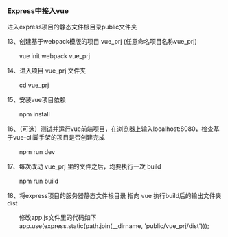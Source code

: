 ### Express中接入vue
进入express项目的静态文件根目录public文件夹

13、创建基于webpack模版的项目 vue_prj  (任意命名项目名称vue_prj)

 　　vue init webpack vue_prj

14、进入项目 vue_prj 文件夹

　　cd vue_prj

15、安装vue项目依赖

　　npm install

16、（可选）测试并运行vue前端项目，在浏览器上输入localhost:8080，检查基于vue-cli脚手架的项目是否创建完成

　　npm run dev

 17、每次改动 vue_prj 里的文件之后，均要执行一次 build

　　npm run build

18、将express项目的服务器静态文件根目录 指向 vue 执行build后的输出文件夹 dist

　　修改app.js文件里的代码如下
　　app.use(express.static(path.join(__dirname, 'public/vue_prj/dist')));